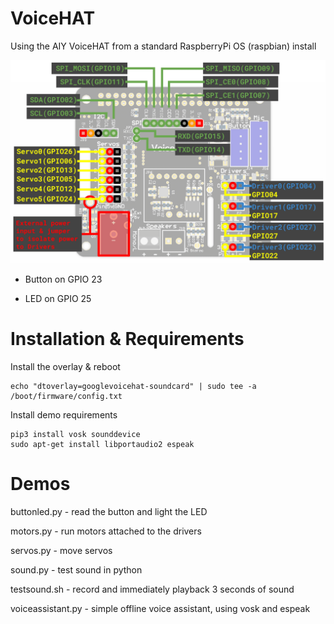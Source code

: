 # VoiceHAT
Using the AIY VoiceHAT from a standard RaspberryPi OS (raspbian) install


![](voiceHAT.png)

* Button on GPIO 23

* LED on GPIO 25

Installation & Requirements
===========================
Install the overlay & reboot

    echo "dtoverlay=googlevoicehat-soundcard" | sudo tee -a /boot/firmware/config.txt


Install demo requirements

    pip3 install vosk sounddevice
    sudo apt-get install libportaudio2 espeak


Demos 
=====

buttonled.py - read the button and light the LED

motors.py - run motors attached to the drivers

servos.py - move servos 

sound.py - test sound in python

testsound.sh - record and immediately playback 3 seconds of sound

voiceassistant.py - simple offline voice assistant, using vosk and espeak
